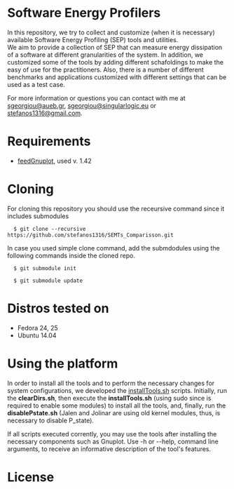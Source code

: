 # Software Energy Profilers

In this repository, we try to collect and customize (when it is necessary) available Software Energy Profiling (SEP) tools and utilities.  
We aim to provide a collection of SEP that can measure energy dissipation of a software at different granularities of the system. 
In addition, we customized some of the tools by adding different schafoldings to make the easy of use for the practitioners.
Also, there is a number of different benchmarks and applications customized with different settings that can be used as a test case. 

For more information or questions you can contact with me at <sgeorgiou@aueb.gr>, <sgeorgiou@singularlogic.eu> or <stefanos1316@gmail.com>.


# Requirements

* [feedGnuplot](http://search.cpan.org/~dkogan/feedgnuplot-1.44/bin/feedgnuplot), used v. 1.42


# Cloning

For cloning this repository you should use the receursive command since it includes submodules

      $ git clone --recursive https://github.com/stefanos1316/SEMTs_Comparisson.git

In case you used simple clone command, add the submdodules using the following commands inside the cloned repo.

      $ git submodule init

      $ git submodule update


# Distros tested on

* Fedora 24, 25
* Ubuntu 14.04


# Using the platform

In order to install all the tools and to perform the necessary changes for system configurations, we developed the [installTools.sh](https://github.com/stefanos1316/SEMTs_Comparisson/tree/master/scripts/SetUpPlatform) scripts. 
Initially, run the **clearDirs.sh**, then execute the **installTools.sh** (using sudo since is required to enable some modules) to install all the tools, and, finally, run the **disablePstate.sh** (Jalen and Jolinar are using old kernel modules, thus, is necessary to disable P_state).
 
If all scripts executed corrently, you may use the tools after installing the necessary components such as Gnuplot.
Use -h or --help, command line arguments, to receive an informative description of the tool's features.

# License


